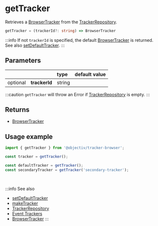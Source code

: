 # getTracker

Retrieves a [BrowserTracker](/tracking/browser/api-reference/general/BrowserTracker.md) from the [TrackerRepository](/tracking/browser/api-reference/core/TrackerRepository.md).  

```typescript
getTracker = (trackerId?: string) => BrowserTracker
```

:::info
If not `trackerId` is specified, the default [BrowserTracker](/tracking/browser/api-reference/general/BrowserTracker.md) is returned. See also [setDefaultTracker](/tracking/browser/api-reference/general/setDefaultTracker.md).
:::

## Parameters
|          |               | type   | default value
| :-:      | :--           | :--    | :--           
| optional | **trackerId** | string |

:::caution
`getTracker` will throw an Error if [TrackerRepository](/tracking/browser/api-reference/core/TrackerRepository.md) is empty.
:::

## Returns
 - [BrowserTracker](/tracking/browser/api-reference/general/BrowserTracker.md)

## Usage example

```typescript jsx
import { getTracker } from '@objectiv/tracker-browser';
```

```typescript jsx
const tracker = getTracker();
```

```typescript jsx
const defaultTracker = getTracker();
const secondaryTracker = getTracker('secondary-tracker');
```

<br />

:::info See also
- [setDefaultTracker](/tracking/browser/api-reference/general/setDefaultTracker.md)
- [makeTracker](/tracking/browser/api-reference/general/makeTracker.md)
- [TrackerRepository](/tracking/browser/api-reference/core/TrackerRepository.md)
- [Event Trackers](/tracking/browser/api-reference/eventTrackers/overview.md)
- [BrowserTracker](/tracking/browser/api-reference/general/BrowserTracker.md)
:::
